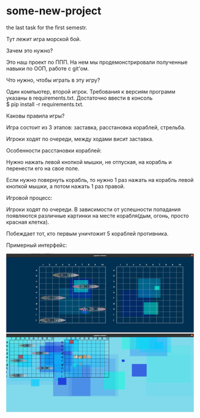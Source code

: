 # some-new-project
the last task for the first semestr.  

Тут лежит игра морской бой.  

Зачем это нужно?  

Это наш проект по ППП. На нем мы продемонстрировали полученные навыки по ООП, работе с git'ом.  

Что нужно, чтобы играть в эту игру?  

Один компьютер, второй игрок. Требования к версиям программ указаны в requirements.txt. Достаточно ввести в консоль  
$ pip install -r requirements.txt.

Каковы правила игры?

Игра состоит из 3 этапов: заставка, расстановка кораблей, стрельба. 

Игроки ходят по очереди, между ходами висит заставка.

Особенности расстановки кораблей: 

Нужно нажать левой кнопкой мышки, не отпуская, на корабль и перенести его на свое поле.

Если нужно повернуть корабль, то нужно 1 раз нажать на корабль левой кнопкой мышки, а потом нажать 1 раз правой.

Игровой процесс:

Игроки ходят по очереди. В зависимости от успешности попадания появляются различные картинки на месте корабля(дым, огонь, просто красная клетка).

Побеждает тот, кто первым уничтожит 5 кораблей противника.

Примерный интерфейс:

![alt text](https://github.com/diljara/pancake/blob/main/etooooo.jpg) 
![alt text](https://github.com/diljara/pancake/blob/main/1.png)
